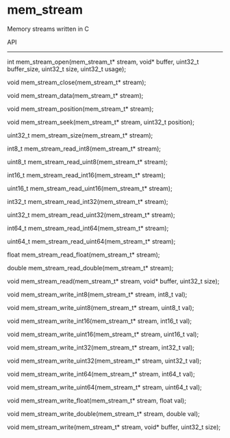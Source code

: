 mem_stream
==================================
Memory streams written in C

API
******

int mem_stream_open(mem_stream_t* stream, void* buffer, uint32_t buffer_size, uint32_t size, uint32_t usage);

void mem_stream_close(mem_stream_t* stream);

void mem_stream_data(mem_stream_t* stream);

void mem_stream_position(mem_stream_t* stream);

void mem_stream_seek(mem_stream_t* stream, uint32_t position);

uint32_t mem_stream_size(mem_stream_t* stream);

int8_t mem_stream_read_int8(mem_stream_t* stream);

uint8_t mem_stream_read_uint8(mem_stream_t* stream);

int16_t mem_stream_read_int16(mem_stream_t* stream);

uint16_t mem_stream_read_uint16(mem_stream_t* stream);

int32_t mem_stream_read_int32(mem_stream_t* stream);

uint32_t mem_stream_read_uint32(mem_stream_t* stream);

int64_t mem_stream_read_int64(mem_stream_t* stream);

uint64_t mem_stream_read_uint64(mem_stream_t* stream);

float mem_stream_read_float(mem_stream_t* stream);

double mem_stream_read_double(mem_stream_t* stream);

void mem_stream_read(mem_stream_t* stream, void* buffer, uint32_t size);

void mem_stream_write_int8(mem_stream_t* stream, int8_t val);

void mem_stream_write_uint8(mem_stream_t* stream, uint8_t val);

void mem_stream_write_int16(mem_stream_t* stream, int16_t val);

void mem_stream_write_uint16(mem_stream_t* stream, uint16_t val);

void mem_stream_write_int32(mem_stream_t* stream, int32_t val);

void mem_stream_write_uint32(mem_stream_t* stream, uint32_t val);

void mem_stream_write_int64(mem_stream_t* stream, int64_t val);

void mem_stream_write_uint64(mem_stream_t* stream, uint64_t val);

void mem_stream_write_float(mem_stream_t* stream, float val);

void mem_stream_write_double(mem_stream_t* stream, double val);

void mem_stream_write(mem_stream_t* stream, void* buffer, uint32_t size);
